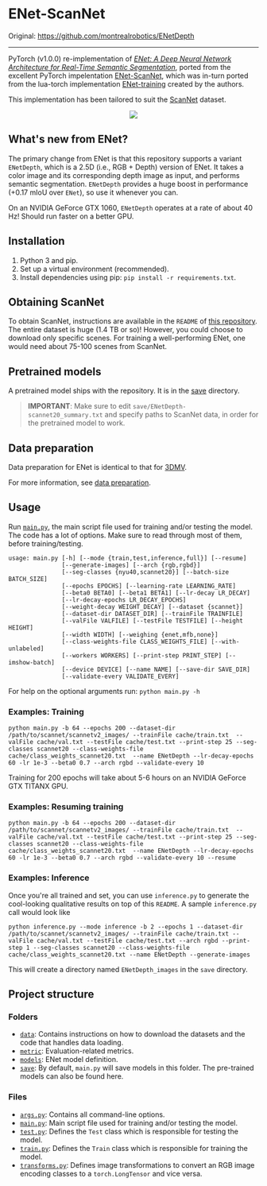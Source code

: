 # ENet-ScanNet

Original: https://github.com/montrealrobotics/ENetDepth

----

PyTorch (v1.0.0) re-implementation of [*ENet: A Deep Neural Network Architecture for Real-Time Semantic Segmentation*](https://arxiv.org/abs/1606.02147), ported from the excellent PyTorch impelentation [ENet-ScanNet](https://github.com/davidtvs/PyTorch-ENet), which was in-turn ported from the lua-torch implementation [ENet-training](https://github.com/e-lab/ENet-training) created by the authors.

This implementation has been tailored to suit the [ScanNet](http://www.scan-net.org) dataset.

<p align="center">
	<img src="images/scannet_demo.png">
</p>

## What's new from ENet?

The primary change from ENet is that this repository supports a variant `ENetDepth`, which is a 2.5D (i.e., RGB + Depth) version of ENet. It takes a color image and its corresponding depth image as input, and performs semantic segmentation. `ENetDepth` provides a huge boost in performance (+0.17 mIoU over `ENet`), so use it whenever you can.

On an NVIDIA GeForce GTX 1060, `ENetDepth` operates at a rate of about 40 Hz! Should run faster on a better GPU.


## Installation

1. Python 3 and pip.
2. Set up a virtual environment (recommended).
3. Install dependencies using pip: ``pip install -r requirements.txt``.

## Obtaining ScanNet

To obtain ScanNet, instructions are available in the `README` of [this repository](https://github.com/ScanNet/ScanNet). The entire dataset is huge (1.4 TB or so)! However, you could choose to download only specific scenes. For training a well-performing ENet, one would need about 75-100 scenes from ScanNet.


## Pretrained models

A pretrained model ships with the repository. It is in the [save](https://github.com/krrish94/ENet-ScanNet/tree/master/save) directory.
> **IMPORTANT**: Make sure to edit `save/ENetDepth-scannet20_summary.txt` and specify paths to ScanNet data, in order for the pretrained model to work.


## Data preparation

Data preparation for ENet is identical to that for [3DMV](https://github.com/angeladai/3DMV/tree/master/prepare_data).

For more information, see [data preparation](https://github.com/krrish94/ENet-ScanNet/tree/master/prepare_data).


## Usage

Run [``main.py``](https://github.com/krrish94/ENet-ScanNet/blob/master/main.py), the main script file used for training and/or testing the model. The code has a lot of options. Make sure to read through most of them, before training/testing.

```
usage: main.py [-h] [--mode {train,test,inference,full}] [--resume]
               [--generate-images] [--arch {rgb,rgbd}]
               [--seg-classes {nyu40,scannet20}] [--batch-size BATCH_SIZE]
               [--epochs EPOCHS] [--learning-rate LEARNING_RATE]
               [--beta0 BETA0] [--beta1 BETA1] [--lr-decay LR_DECAY]
               [--lr-decay-epochs LR_DECAY_EPOCHS]
               [--weight-decay WEIGHT_DECAY] [--dataset {scannet}]
               [--dataset-dir DATASET_DIR] [--trainFile TRAINFILE]
               [--valFile VALFILE] [--testFile TESTFILE] [--height HEIGHT]
               [--width WIDTH] [--weighing {enet,mfb,none}]
               [--class-weights-file CLASS_WEIGHTS_FILE] [--with-unlabeled]
               [--workers WORKERS] [--print-step PRINT_STEP] [--imshow-batch]
               [--device DEVICE] [--name NAME] [--save-dir SAVE_DIR]
               [--validate-every VALIDATE_EVERY]
```

For help on the optional arguments run: ``python main.py -h``


### Examples: Training

```
python main.py -b 64 --epochs 200 --dataset-dir /path/to/scannet/scannetv2_images/ --trainFile cache/train.txt  --valFile cache/val.txt --testFile cache/test.txt --print-step 25 --seg-classes scannet20 --class-weights-file cache/class_weights_scannet20.txt  --name ENetDepth --lr-decay-epochs 60 -lr 1e-3 --beta0 0.7 --arch rgbd --validate-every 10
```

Training for 200 epochs will take about 5-6 hours on an NVIDIA GeForce GTX TITANX GPU.


### Examples: Resuming training

```
python main.py -b 64 --epochs 200 --dataset-dir /path/to/scannet/scannetv2_images/ --trainFile cache/train.txt  --valFile cache/val.txt --testFile cache/test.txt --print-step 25 --seg-classes scannet20 --class-weights-file cache/class_weights_scannet20.txt  --name ENetDepth --lr-decay-epochs 60 -lr 1e-3 --beta0 0.7 --arch rgbd --validate-every 10 --resume
```


### Examples: Inference

Once you're all trained and set, you can use `inference.py` to generate the cool-looking qualitative results on top of this `README`. A sample `inference.py` call would look like

```
python inference.py --mode inference -b 2 --epochs 1 --dataset-dir /path/to/scannet/scannetv2_images/ --trainFile cache/train.txt --valFile cache/val.txt --testFile cache/test.txt --arch rgbd --print-step 1 --seg-classes scannet20 --class-weights-file cache/class_weights_scannet20.txt --name ENetDepth --generate-images
```

This will create a directory named `ENetDepth_images` in the `save` directory.


## Project structure

### Folders

- [``data``](https://github.com/krrish94/ENet-ScanNet/tree/master/data): Contains instructions on how to download the datasets and the code that handles data loading.
- [``metric``](https://github.com/krrish94/ENet-ScanNet/tree/master/metric): Evaluation-related metrics.
- [``models``](https://github.com/krrish94/ENet-ScanNet/tree/master/models): ENet model definition.
- [``save``](https://github.com/krrish94/ENet-ScanNet/tree/master/save): By default, ``main.py`` will save models in this folder. The pre-trained models can also be found here.

### Files

- [``args.py``](https://github.com/krrish94/ENet-ScanNet/blob/master/args.py): Contains all command-line options.
- [``main.py``](https://github.com/krrish94/ENet-ScanNet/blob/master/main.py): Main script file used for training and/or testing the model.
- [``test.py``](https://github.com/krrish94/ENet-ScanNet/blob/master/test.py): Defines the ``Test`` class which is responsible for testing the model.
- [``train.py``](https://github.com/krrish94/ENet-ScanNet/blob/master/train.py): Defines the ``Train`` class which is responsible for training the model.
- [``transforms.py``](https://github.com/krrish94/ENet-ScanNet/blob/master/transforms.py): Defines image transformations to convert an RGB image encoding classes to a ``torch.LongTensor`` and vice versa.
